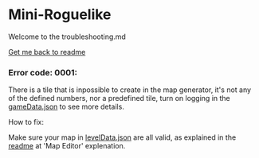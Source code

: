 # Mini-Roguelike

Welcome to the troubleshooting.md

[Get me back to readme](readme.md)

### Error code: 0001:

There is a tile that is inpossible to create in the map generator, it's not any of the defined numbers, nor a predefined tile, turn on logging in the [gameData.json](gameData/gameData.json) to see more details.

How to fix:

Make sure your map in [levelData.json](gameData/levelData.json) are all valid, as explained in the [readme](readme.md) at 'Map Editor' explenation.


